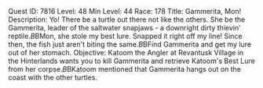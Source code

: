 Quest ID: 7816
Level: 48
Min Level: 44
Race: 178
Title: Gammerita, Mon!
Description: Yo! There be a turtle out there not like the others. She be the Gammerita, leader of the saltwater snapjaws - a downright dirty thievin' reptile.$B$BMon, she stole my best lure. Snapped it right off my line! Since then, the fish just aren't biting the same.$B$BFind Gammerita and get my lure out of her stomach.
Objective: Katoom the Angler at Revantusk Village in the Hinterlands wants you to kill Gammerita and retrieve Katoom's Best Lure from her corpse.$B$BKatoom mentioned that Gammerita hangs out on the coast with the other turtles.
